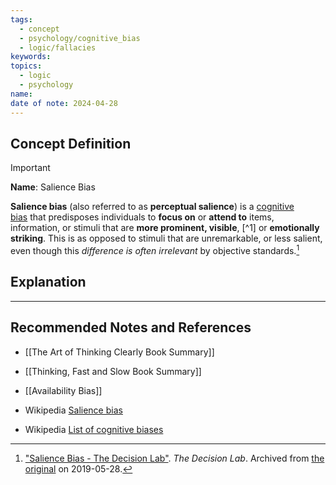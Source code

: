 ```yaml
---
tags:
  - concept
  - psychology/cognitive_bias
  - logic/fallacies
keywords: 
topics:
  - logic
  - psychology
name: 
date of note: 2024-04-28
---
```


## Concept Definition

>[!important]
>**Name**:  Salience Bias
>
>**Salience bias** (also referred to as **perceptual salience**) is a [cognitive bias](https://en.wikipedia.org/wiki/Cognitive_bias "Cognitive bias") that predisposes individuals to **focus on** or **attend to** items, information, or stimuli that are **more prominent, visible**, [^1] or **emotionally striking**. This is as opposed to stimuli that are unremarkable, or less salient, even though this *difference is often irrelevant* by objective standards.[^2]



## Explanation





-----------
##  Recommended Notes and References

- [[The Art of Thinking Clearly Book Summary]]
- [[Thinking, Fast and Slow Book Summary]]
- [[Availability Bias]]

- Wikipedia [Salience bias](https://en.wikipedia.org/wiki/Salience_(neuroscience)#Salience_bias)
- Wikipedia [List of cognitive biases](https://en.wikipedia.org/wiki/List_of_cognitive_biases)

[^!]: Schenk, Deborah H. (2011). ["Exploiting the salience bias in designing taxes"](https://heinonline.org/HOL/Page?handle=hein.journals/yjor28&id=257&collection=journals&index=). _heinonline.org_. Retrieved 2023-03-23.

[^2]: ["Salience Bias - The Decision Lab"](https://web.archive.org/web/20190528121829/https://thedecisionlab.com/biases/salience-bias/). _The Decision Lab_. Archived from [the original](https://thedecisionlab.com/biases/salience-bias/) on 2019-05-28.
